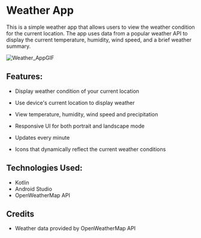 # Weather App

This is a simple weather app that allows users to view the weather condition for the current location. The app uses data from a popular weather API to display the current temperature, humidity, wind speed, and a brief weather summary.



![Weather_AppGIF](https://user-images.githubusercontent.com/102334419/209752546-8bae87f5-a112-4d98-b0ba-a8171ac381d4.gif)


## Features:
  * Display weather condition of your current location 
  
  * Use device's current location to display weather

  * View temperature, humidity, wind speed and precipitation 
  
  * Responsive UI for both portrait and landscape mode

  * Updates every minute
  
  * Icons that dynamically reflect the current weather conditions 
 
## Technologies Used:
  * Kotlin
  * Android Studio
  * OpenWeatherMap API

## Credits
  * Weather data provided by OpenWeatherMap API
  
